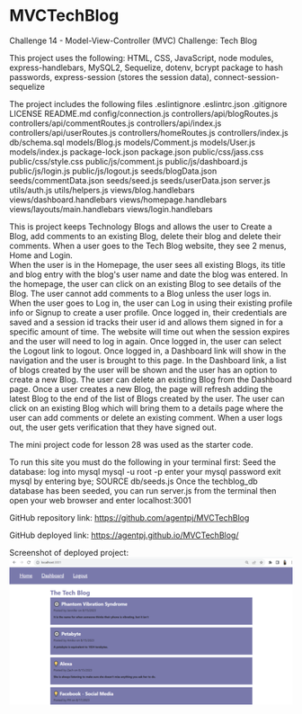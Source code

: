 # MVCTechBlog
Challenge 14 - Model-View-Controller (MVC) Challenge: Tech Blog

This project uses the following:
HTML,
CSS,
JavaScript,
node modules,
express-handlebars,
MySQL2,
Sequelize,
dotenv,
bcrypt package to hash passwords,
express-session (stores the session data),
connect-session-sequelize

The project includes the following files
.eslintignore
.eslintrc.json
.gitignore
LICENSE
README.md
config/connection.js
controllers/api/blogRoutes.js
controllers/api/commentRoutes.js
controllers/api/index.js
controllers/api/userRoutes.js
controllers/homeRoutes.js
controllers/index.js
db/schema.sql
models/Blog.js
models/Comment.js
models/User.js
models/index.js
package-lock.json
package.json
public/css/jass.css
public/css/style.css
public/js/comment.js
public/js/dashboard.js
public/js/login.js
public/js/logout.js
seeds/blogData.json
seeds/commentData.json
seeds/seed.js
seeds/userData.json
server.js
utils/auth.js
utils/helpers.js
views/blog.handlebars
views/dashboard.handlebars
views/homepage.handlebars
views/layouts/main.handlebars
views/login.handlebars

This is project keeps Technology Blogs and allows the user to Create a Blog, add comments to an existing Blog, delete their blog and delete their comments.
When a user goes to the Tech Blog website, they see 2 menus, Home and Login.  
When the user is in the Homepage, the user sees all existing Blogs, its title and blog entry with the blog's user name and date the blog was entered.
In the homepage, the user can click on an existing Blog to see details of the Blog. The user cannot add comments to a Blog unless the user logs in.
When the user goes to Log in, the user can Log in using their existing profile info or Signup to create a user profile.
Once logged in, their credentials are saved and a session id tracks their user id and allows them signed in for a specific amount of time.  The website will time out when the session expires and the user will need to log in again.
Once logged in, the user can select the Logout link to logout.
Once logged in, a Dashboard link will show in the navigation and the user is brought to this page.
In the Dashboard link, a list of blogs created by the user will be shown and the user has an option to create a new Blog.
The user can delete an existing Blog from the Dashboard page.
Once a user creates a new Blog, the page will refresh adding the latest Blog to the end of the list of Blogs created by the user.
The user can click on an existing Blog which will bring them to a details page where the user can add comments or delete an existing comment.
When a user logs out, the user gets verification that they have signed out.

The mini project code for lesson 28 was used as the starter code.

To run this site you must do the following in your terminal first:
Seed the database:
log into mysql
mysql -u root -p 
enter your mysql password
exit mysql by entering bye;
SOURCE db/seeds.js
Once the techblog_db database has been seeded, you can run server.js from the terminal then open your web browser and enter localhost:3001

GitHub repository link:
https://github.com/agentpj/MVCTechBlog

GitHub deployed link:
https://agentpj.github.io/MVCTechBlog/

Screenshot of deployed project:
![Alt text](./public/images/2023-08-21.png)
